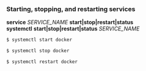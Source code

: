 ### Starting, stopping, and restarting services

**service** _SERVICE_NAME_ **start|stop|restart|status**  
**systemctl** **start|stop|restart|status** _SERVICE_NAME_

```sh
$ systemctl start docker
```

```sh
$ systemctl stop docker
```

```sh
$ systemctl restart docker
```
